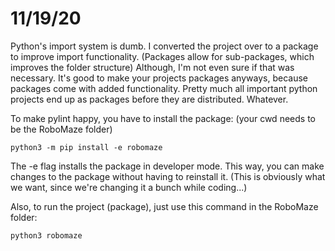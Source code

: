 # 11/19/20

Python's import system is dumb.
I converted the project over to a package to improve import functionality.
(Packages allow for sub-packages, which improves the folder structure)
Although, I'm not even sure if that was necessary.
It's good to make your projects packages anyways, because packages come with added functionality.
Pretty much all important python projects end up as packages before they are distributed.
Whatever.

To make pylint happy, you have to install the package: (your cwd needs to be the RoboMaze folder)
```
python3 -m pip install -e robomaze
```

The -e flag installs the package in developer mode. This way, you can make changes to the package without having to reinstall it. (This is obviously what we want, since we're changing it a bunch while coding...)

Also, to run the project (package), just use this command in the RoboMaze folder:
```
python3 robomaze
```
